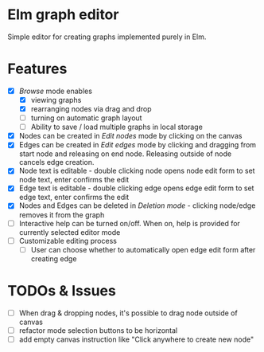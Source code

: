 # Elm graph editor

Simple editor for creating graphs implemented purely in Elm.

# Features
- [x] *Browse* mode enables
    - [x] viewing graphs
    - [x] rearranging nodes via drag and drop
    - [ ] turning on automatic graph layout
    - [ ] Ability to save / load multiple graphs in local storage
- [x] Nodes can be created in *Edit nodes* mode by clicking on the canvas
- [x] Edges can be created in *Edit edges* mode by clicking and dragging from start node and releasing on end node. Releasing outside of node cancels edge creation.
- [x] Node text is editable - double clicking node opens node edit form to set node text, enter confirms the edit
- [x] Edge text is editable - double clicking edge opens edge edit form to set edge text, enter confirms the edit
- [x] Nodes and Edges can be deleted in *Deletion mode* - clicking node/edge removes it from the graph
- [ ] Interactive help can be turned on/off. When on, help is provided for currently selected editor mode
- [ ] Customizable editing process
    - [ ] User can choose whether to automatically open edge edit form after creating edge

# TODOs & Issues
- [ ] When drag & dropping nodes, it's possible to drag node outside of canvas
- [ ] refactor mode selection buttons to be horizontal
- [ ] add empty canvas instruction like "Click anywhere to create new node"
